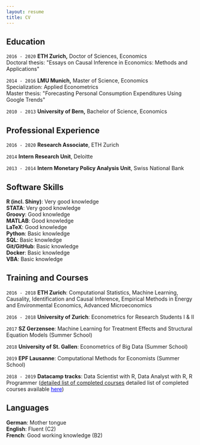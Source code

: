 ```yaml
---
layout: resume
title: CV
---
```



## Education 
`2016 - 2020`
__ETH Zurich,__
Doctor of Sciences, Economics <br>
Doctoral thesis: "Essays on Causal Inference in Economics: Methods and Applications"

`2014 - 2016`
__LMU Munich,__
Master of Science, Economics <br>
Specialization: Applied Econometrics <br>
Master thesis: "Forecasting Personal Consumption Expenditures Using Google Trends"

`2010 - 2013`
__University of Bern,__
Bachelor of Science, Economics



## Professional Experience

`2016 - 2020`
__Research Associate__, ETH Zurich

`2014`
__Intern Research Unit__, Deloitte

`2013 - 2014`
__Intern Monetary Policy Analysis Unit__, Swiss National Bank

## Software Skills

__R (incl. Shiny)__: Very good knowledge <br>
__STATA__: Very good knowledge <br>
__Groovy__: Good knowledge <br>
__MATLAB__: Good knowledge <br>
__LaTeX__: Good knowledge <br>
__Python__: Basic knowledge <br>
__SQL__: Basic knowledge <br>
__Git/GitHub__: Basic knowledge <br>
__Docker__: Basic knowledge <br>
__VBA__: Basic knowledge <br>

## Training and Courses
`2016 - 2018`
__ETH Zurich__: Computational Statistics, Machine Learning, Causality, Identification and Causal Inference, Empirical Methods in Energy and Environmental Economics, Advanced Microeconomics

`2016 - 2018`
__University of Zurich__: Econometrics for Research Students I & II

`2017`
__SZ Gerzensee__: Machine Learning for Treatment Effects and Structural Equation Models (Summer School)

`2018`
__University of St. Gallen__: Econometrics of Big Data (Summer School)

`2019`
__EPF Lausanne__: Computational Methods for Economists (Summer School)

`2018 - 2019`
__Datacamp tracks__: Data Scientist with R, Data Analyst with R, R Programmer ([detailed list of completed courses](cv/courses.md) detailed list of completed courses available <a href="courses.md" style="color:blue;">here</a>) 

## Languages

__German__: Mother tongue <br>
__English__: Fluent (C2) <br>
__French__: Good working knowledge (B2)




<!-- ## CV download

- [Download CV](pdf/CV_MoorElias.pdf) -->


<!-- ### Footer

Last updated: May 2013 -->


